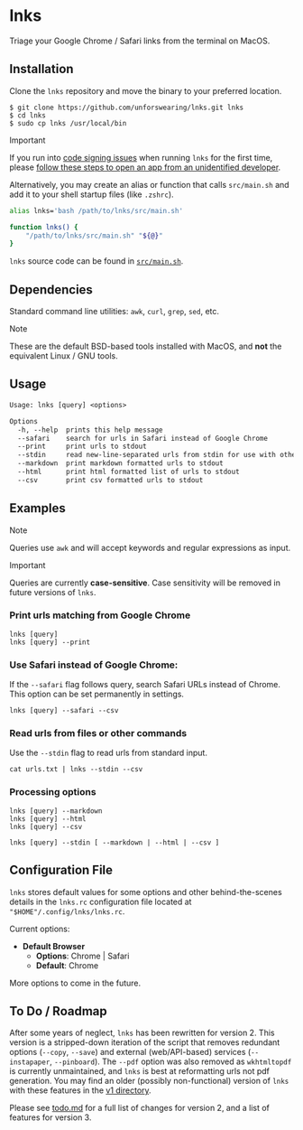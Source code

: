# lnks

Triage your Google Chrome / Safari links from the terminal on MacOS.

## Installation

Clone the `lnks` repository and move the binary to your preferred location.

```command
$ git clone https://github.com/unforswearing/lnks.git lnks
$ cd lnks
$ sudo cp lnks /usr/local/bin
```
> [!IMPORTANT]
> If you run into [code signing issues](https://support.apple.com/en-us/102445) when running `lnks` for the first time, please [follow these steps to open an app from an unidentified developer](https://support.apple.com/en-us/102445#:~:text=If%20you%20want%20to%20open%20an%20app%20that%20hasn%E2%80%99t%20been%20notarized%20or%20is%20from%20an%20unidentified%20developer).

Alternatively, you may create an alias or function that calls `src/main.sh` and add it to your shell startup files (like `.zshrc`).

```bash
alias lnks='bash /path/to/lnks/src/main.sh'

function lnks() {
    "/path/to/lnks/src/main.sh" "${@}"
}
```

<!--
Or with `npm`

```command
$ npm install -g lnks
```
-->

`lnks` source code can be found in [`src/main.sh`](src/main.sh).

## Dependencies

Standard command line utilities: `awk`, `curl`, `grep`, `sed`, etc.

> [!NOTE]
> These are the default BSD-based tools installed with MacOS, and **not** the equivalent Linux / GNU tools.

## Usage

```txt
Usage: lnks [query] <options>

Options
  -h, --help  prints this help message
  --safari    search for urls in Safari instead of Google Chrome
  --print     print urls to stdout
  --stdin     read new-line-separated urls from stdin for use with other options
  --markdown  print markdown formatted urls to stdout
  --html      print html formatted list of urls to stdout
  --csv       print csv formatted urls to stdout
```

## Examples

> [!NOTE]
> Queries use `awk` and will accept keywords and regular expressions as input.

> [!IMPORTANT]
> Queries are currently **case-sensitive**. Case sensitivity will be removed in future versions of `lnks`.

### Print urls matching <query> from Google Chrome

```
lnks [query]
lnks [query] --print
```

### Use Safari instead of Google Chrome:

If the `--safari` flag follows query, search Safari URLs instead of Chrome. This option can be set permanently in settings.

```
lnks [query] --safari --csv
```

### Read urls from files or other commands

Use the `--stdin` flag to read urls from standard input.

```
cat urls.txt | lnks --stdin --csv
```

### Processing options

```
lnks [query] --markdown
lnks [query] --html
lnks [query] --csv

lnks [query] --stdin [ --markdown | --html | --csv ]
```

## Configuration File

`lnks` stores default values for some options and other behind-the-scenes details in the `lnks.rc` configuration file located at `"$HOME"/.config/lnks/lnks.rc`.

Current options:

- **Default Browser**
  - **Options**: Chrome | Safari
  - **Default**: Chrome

More options to come in the future.

## To Do / Roadmap

After some years of neglect, `lnks` has been rewritten for version 2. This version is a stripped-down iteration of the script that removes redundant options (`--copy`, `--save`) and external (web/API-based) services (`--instapaper`, `--pinboard`). The `--pdf` option was also removed as `wkhtmltopdf` is currently unmaintained, and `lnks` is best at reformatting urls not pdf generation. You may find an older (possibly non-functional) version of `lnks` with these features in the [v1 directory](https://github.com/unforswearing/lnks/tree/main/v1).

Please see [todo.md](todo.md) for a full list of changes for version 2, and a list of features for version 3.
